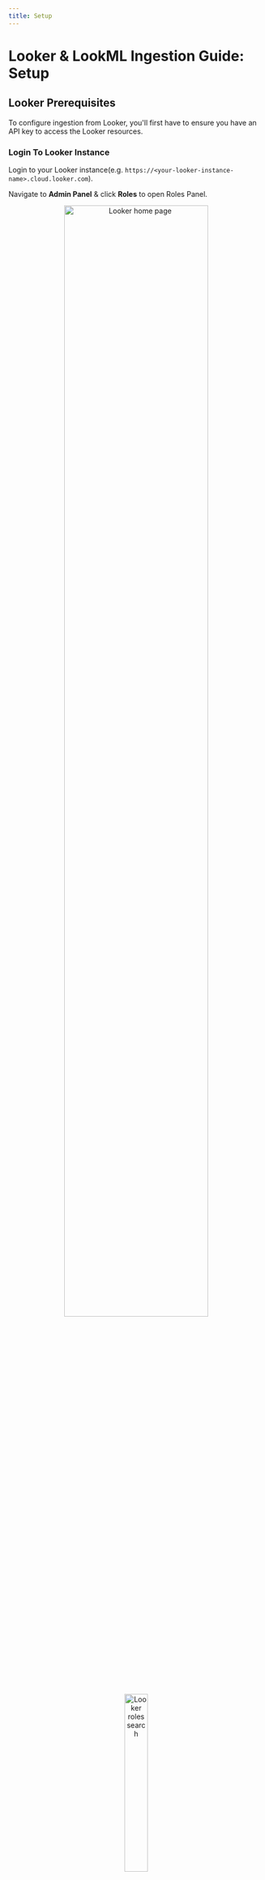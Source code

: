 ```yaml
---
title: Setup
---
```


# Looker & LookML Ingestion Guide: Setup

## Looker Prerequisites

To configure ingestion from Looker, you'll first have to ensure you have an API key to access the Looker resources.

### Login To Looker Instance

Login to your Looker instance(e.g. `https://<your-looker-instance-name>.cloud.looker.com`).

Navigate to **Admin Panel** & click **Roles** to open Roles Panel.

<p align="center">
   <img width="75%" alt="Looker home page" src="http://raw.githubusercontent.com/datahub-project/static-assets/main/imgs/guides/looker/looker-home-page.png"/>
</p>

<p align="center">
   <img width="30%" alt="Looker roles search" src="http://raw.githubusercontent.com/datahub-project/static-assets/main/imgs/guides/looker/looker-roles-search.png"/>
</p>

### Create A New Permission Set

On **Roles Panel**, click **New Permission Set**.

   <p align="center">
   <img width="75%" alt="Looker new permission set" src="https://raw.githubusercontent.com/datahub-project/static-assets/main/imgs/guides/looker/looker-new-permission-set-button.png"/>
   </p>

Set a name for the new permission set (e.g., *DataHub Connector Permission Set*) and select the following permissions.

<details>
<summary>Permission List</summary>

- access_data
- see_lookml_dashboards
- see_looks
- see_user_dashboards
- explore
- see_sql
- see_lookml
- clear_cache_refresh
- manage_models
- see_datagroups
- see_pdts
- see_queries
- see_schedules
- see_system_activity
- see_users

</details>

After selecting all permissions mentioned above, click **New Permission Set** at the bottom of the page.

<p align="center">
<img width="75%" alt="Looker permission set window" src="https://raw.githubusercontent.com/datahub-project/static-assets/main/imgs/guides/looker/looker-permission-set-window.png"/>
</p>

### Create A Role

On the **Roles** Panel, click **New Role**.

<p align="center">
<img width="75%" alt="Looker new role button" src="https://raw.githubusercontent.com/datahub-project/static-assets/main/imgs/guides/looker/looker-new-role-button.png"/>
</p>

Set the name for the new role (e.g., *DataHub Extractor*) and set the following fields on this window. 

- Set **Permission Set** to permission set created in previous step (i.e *DataHub Connector Permission Set*)
- Set **Model Set** to `All`

Finally, click **New Role** at the bottom of the page. 

   <p align="center">
   <img width="75%" alt="Looker new role window" src="https://raw.githubusercontent.com/datahub-project/static-assets/main/imgs/guides/looker/looker-new-role-window.png"/>
   </p>

### Create A New User

On the **Admin** Panel, click **Users** to open the users panel.

   <p align="center">
   <img width="75%" alt="Looker user search" src="https://raw.githubusercontent.com/datahub-project/static-assets/main/imgs/guides/looker/looker-user-search.png"/>
   </p>

Click **Add Users**. 

   <p align="center">
   <img width="75%" alt="Looker add user" src="https://raw.githubusercontent.com/datahub-project/static-assets/main/imgs/guides/looker/looker-add-user-button.png"/>
   </p>

On **Adding a new user**, set details in the following fields. 

- Add user's **Email Addresses**.
- Set **Roles** to the role created in previous step (e.g. *DataHub Extractor*) 

Finally, click **Save**.

<p align="center">
<img width="75%" alt="Looker new user window" src="https://raw.githubusercontent.com/datahub-project/static-assets/main/imgs/guides/looker/looker-add-new-user.png"/>
</p>

### Create An API Key

On the **User** Panel, click on the newly created user. 

<p align="center">
<img width="75%" alt="Looker user panel" src="https://raw.githubusercontent.com/datahub-project/static-assets/main/imgs/guides/looker/looker-user-panel.png"/>
</p>

Click **Edit Keys** to open the **API Key** Panel. 

<p align="center">
<img width="75%" alt="Looker user view" src="https://raw.githubusercontent.com/datahub-project/static-assets/main/imgs/guides/looker/looker-user-view.png"/>
</p>

On the **API Key** Panel, click **New API Key** to generate a new **Client ID** and **Client Secret**.
<p align="center">
<img width="75%" alt="Looker new api key" src="https://raw.githubusercontent.com/datahub-project/static-assets/main/imgs/guides/looker/looker-api-key.png"/>
</p>

## LookML Prerequisites

Follow the below steps to create the GitHub Deploy Key.

### Generate a private-public SSH key pair

```bash
ssh-keygen -t rsa -f looker_datahub_deploy_key
# If prompted, don't add a passphrase to the key
```

This will typically generate two files like the one below.
* `looker_datahub_deploy_key` (private key)
* `looker_datahub_deploy_key.pub` (public key)


### Add Deploy Key to GitHub Repository

First, log in to [GitHub](https://github.com). 

Navigate to **GitHub Repository** -> **Settings** -> **Deploy Keys** and add a public key (e.g. `looker_datahub_deploy_key.pub`) as deploy key with read access. 

<p align="center">
<img width="75%" alt="Looker home page" src="http://raw.githubusercontent.com/datahub-project/static-assets/main/imgs/guides/looker/lookml-deploy-key.png"/>
</p>

Make a note of the private key file. You must paste the file's contents into the GitHub Deploy Key field later while [configuring](./configuration.md) ingestion on the DataHub Portal.

## Next Steps

Once you've done all the above steps, it's time to move on to [configuring the actual ingestion source](configuration.md) within DataHub.

_Need more help? Join the conversation in [Slack](http://slack.datahubproject.io)!_